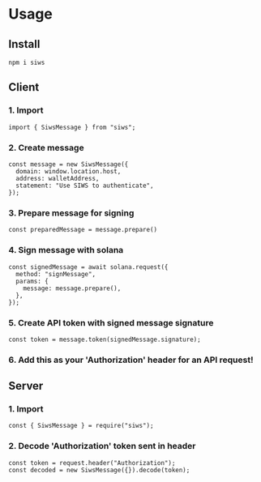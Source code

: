 # Usage

## Install

```
npm i siws
```

## Client

### 1. Import

```
import { SiwsMessage } from "siws";
```

### 2. Create message

```
const message = new SiwsMessage({
  domain: window.location.host,
  address: walletAddress,
  statement: "Use SIWS to authenticate",
});
```

### 3. Prepare message for signing

```
const preparedMessage = message.prepare()
```

### 4. Sign message with solana

```
const signedMessage = await solana.request({
  method: "signMessage",
  params: {
    message: message.prepare(),
  },
});
```

### 5. Create API token with signed message signature

```
const token = message.token(signedMessage.signature);
```

### 6. Add this as your 'Authorization' header for an API request!

## Server

### 1. Import

```
const { SiwsMessage } = require("siws");
```

### 2. Decode 'Authorization' token sent in header

```
const token = request.header("Authorization");
const decoded = new SiwsMessage({}).decode(token);
```
